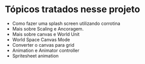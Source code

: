 # Tópicos tratados nesse projeto
* Como fazer uma splash screen utilizando corrotina
* Mais sobre Scaling e Ancoragem.
* Mais sobre canvas e World Unit
* World Space Canvas Mode
* Converter o canvas para grid
* Animation e Animator controller
* Spritesheet animation
